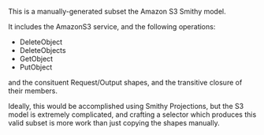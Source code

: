 This is a manually-generated subset the Amazon S3 Smithy model.

It includes the AmazonS3 service, and the following operations:

- DeleteObject
- DeleteObjects
- GetObject
- PutObject

and the consituent Request/Output shapes, and the transitive closure of their members.

Ideally, this would be accomplished using Smithy Projections, but the S3 model is extremely complicated, and crafting a selector which produces this valid subset is more work than just copying the shapes manually.
